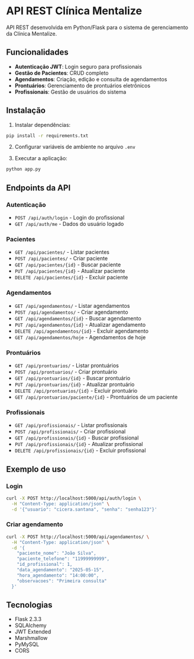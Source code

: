 # API REST Clínica Mentalize

API REST desenvolvida em Python/Flask para o sistema de gerenciamento da Clínica Mentalize.

## Funcionalidades

- **Autenticação JWT**: Login seguro para profissionais
- **Gestão de Pacientes**: CRUD completo
- **Agendamentos**: Criação, edição e consulta de agendamentos
- **Prontuários**: Gerenciamento de prontuários eletrônicos
- **Profissionais**: Gestão de usuários do sistema

## Instalação

1. Instalar dependências:
```bash
pip install -r requirements.txt
```

2. Configurar variáveis de ambiente no arquivo `.env`

3. Executar a aplicação:
```bash
python app.py
```

## Endpoints da API

### Autenticação
- `POST /api/auth/login` - Login do profissional
- `GET /api/auth/me` - Dados do usuário logado

### Pacientes
- `GET /api/pacientes/` - Listar pacientes
- `POST /api/pacientes/` - Criar paciente
- `GET /api/pacientes/{id}` - Buscar paciente
- `PUT /api/pacientes/{id}` - Atualizar paciente
- `DELETE /api/pacientes/{id}` - Excluir paciente

### Agendamentos
- `GET /api/agendamentos/` - Listar agendamentos
- `POST /api/agendamentos/` - Criar agendamento
- `GET /api/agendamentos/{id}` - Buscar agendamento
- `PUT /api/agendamentos/{id}` - Atualizar agendamento
- `DELETE /api/agendamentos/{id}` - Excluir agendamento
- `GET /api/agendamentos/hoje` - Agendamentos de hoje

### Prontuários
- `GET /api/prontuarios/` - Listar prontuários
- `POST /api/prontuarios/` - Criar prontuário
- `GET /api/prontuarios/{id}` - Buscar prontuário
- `PUT /api/prontuarios/{id}` - Atualizar prontuário
- `DELETE /api/prontuarios/{id}` - Excluir prontuário
- `GET /api/prontuarios/paciente/{id}` - Prontuários de um paciente

### Profissionais
- `GET /api/profissionais/` - Listar profissionais
- `POST /api/profissionais/` - Criar profissional
- `GET /api/profissionais/{id}` - Buscar profissional
- `PUT /api/profissionais/{id}` - Atualizar profissional
- `DELETE /api/profissionais/{id}` - Excluir profissional

## Exemplo de uso

### Login
```bash
curl -X POST http://localhost:5000/api/auth/login \
  -H "Content-Type: application/json" \
  -d '{"usuario": "cicera.santana", "senha": "senha123"}'
```

### Criar agendamento
```bash
curl -X POST http://localhost:5000/api/agendamentos/ \
  -H "Content-Type: application/json" \
  -d '{
    "paciente_nome": "João Silva",
    "paciente_telefone": "11999999999",
    "id_profissional": 1,
    "data_agendamento": "2025-05-15",
    "hora_agendamento": "14:00:00",
    "observacoes": "Primeira consulta"
  }'
```

## Tecnologias

- Flask 2.3.3
- SQLAlchemy
- JWT Extended
- Marshmallow
- PyMySQL
- CORS